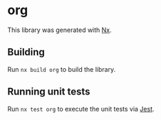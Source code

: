 # org

This library was generated with [Nx](https://nx.dev).

## Building

Run `nx build org` to build the library.

## Running unit tests

Run `nx test org` to execute the unit tests via [Jest](https://jestjs.io).
